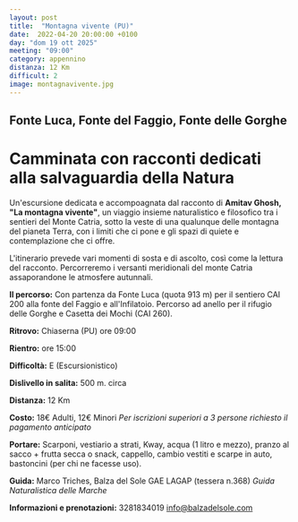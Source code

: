 ```yaml
---
layout: post
title:  "Montagna vivente (PU)"
date:  2022-04-20 20:00:00 +0100
day: "dom 19 ott 2025"
meeting: "09:00"
category: appennino
distanza: 12 Km
difficult: 2
image: montagnavivente.jpg
---
```


## Fonte Luca, Fonte del Faggio, Fonte delle Gorghe

# Camminata con racconti dedicati alla salvaguardia della Natura

Un'escursione dedicata e accompoagnata dal racconto di **Amitav Ghosh, "La montagna vivente"**, un viaggio insieme naturalistico e filosofico tra i sentieri del Monte Catria, sotto la veste di una qualunque delle montagna del pianeta Terra, con i limiti che ci pone e gli spazi di quiete e contemplazione che ci offre.

L'itinerario prevede vari momenti di sosta e di ascolto, così come la lettura del racconto. Percorreremo i versanti meridionali del monte Catria assaporandone le atmosfere autunnali.

**Il percorso:** Con partenza da Fonte Luca (quota 913 m) per il sentiero CAI 200 alla fonte del Faggio e all'Infilatoio. Percorso ad anello per il rifugio delle Gorghe e Casetta dei Mochi (CAI 260).

**Ritrovo:** Chiaserna (PU) ore 09:00

**Rientro:** ore 15:00 

**Difficoltà:** E (Escursionistico)

**Dislivello in salita:**  500 m. circa

**Distanza:** 12 Km

**Costo:** 18€ Adulti, 12€ Minori
*Per iscrizioni superiori a 3 persone richiesto il pagamento anticipato*

**Portare:** Scarponi, vestiario a strati, Kway, acqua (1 litro e mezzo), pranzo al sacco + frutta secca o snack, cappello, cambio vestiti e scarpe in auto, bastoncini (per chi ne facesse uso).

**Guida:** Marco Triches, Balza del Sole GAE LAGAP (tessera n.368)
*Guida Naturalistica delle Marche*

**Informazioni e prenotazioni:** 3281834019 info@balzadelsole.com
